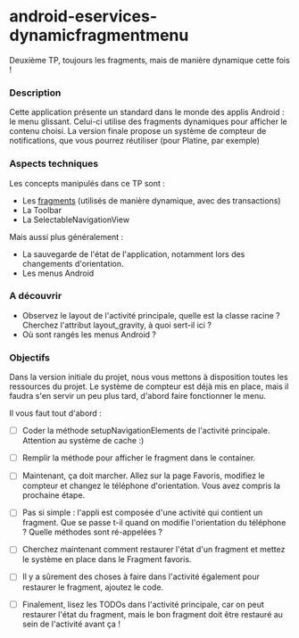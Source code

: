 # android-eservices-dynamicfragmentmenu

Deuxième TP, toujours les fragments, mais de manière dynamique cette fois !



### Description
Cette application présente un standard dans le monde des applis Android : le menu glissant.
Celui-ci utilise des fragments dynamiques pour afficher le contenu choisi.
La version finale propose un système de compteur de notifications, que vous pourrez réutiliser (pour Platine, par exemple)


### Aspects techniques
Les concepts manipulés dans ce TP sont :
- Les [fragments](https://developer.android.com/guide/components/fragments) (utilisés de manière dynamique, avec des transactions)
- La Toolbar
- La SelectableNavigationView


Mais aussi plus généralement :
- La sauvegarde de l'état de l'application, notamment lors des changements d'orientation.
- Les menus Android


### A découvrir
- Observez le layout de l'activité principale, quelle est la classe racine ? Cherchez l'attribut layout_gravity, à quoi sert-il ici ?
- Où sont rangés les menus Android ?


### Objectifs
Dans la version initiale du projet, nous vous mettons à disposition toutes les ressources du projet.
Le système de compteur est déjà mis en place, mais il faudra s'en servir un peu plus tard, d'abord faire fonctionner le menu.

Il vous faut tout d'abord :
- [ ] Coder la méthode setupNavigationElements de l'activité principale. Attention au système de cache :)
- [ ] Remplir la méthode pour afficher le fragment dans le container. 
- [ ] Maintenant, ça doit marcher. Allez sur la page Favoris, modifiez le compteur et changez le téléphone d'orientation. Vous avez compris la prochaine étape.
- [ ] Pas si simple : l'appli est composée d'une activité qui contient un fragment. Que se passe t-il quand on modifie l'orientation du téléphone ? Quelle méthodes sont ré-appelées ?
- [ ] Cherchez maintenant comment restaurer l'état d'un fragment et mettez le système en place dans le Fragment favoris.
- [ ] Il y a sûrement des choses à faire dans l'activité également pour restaurer le fragment, ajoutez le code.
- [ ] Finalement, lisez les TODOs dans l'activité principale, car on peut restaurer l'état du fragment, mais le bon fragment doit être restauré au sein de l'activité avant ça !


